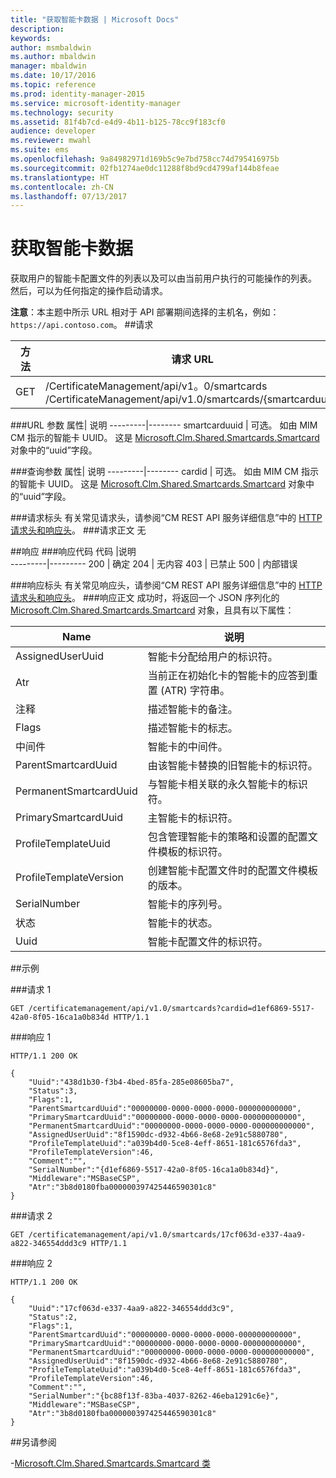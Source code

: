 ```yaml
---
title: "获取智能卡数据 | Microsoft Docs"
description: 
keywords: 
author: msmbaldwin
ms.author: mbaldwin
manager: mbaldwin
ms.date: 10/17/2016
ms.topic: reference
ms.prod: identity-manager-2015
ms.service: microsoft-identity-manager
ms.technology: security
ms.assetid: 81f4b7cd-e4d9-4b11-b125-78cc9f183cf0
audience: developer
ms.reviewer: mwahl
ms.suite: ems
ms.openlocfilehash: 9a84982971d169b5c9e7bd758cc74d795416975b
ms.sourcegitcommit: 02fb1274ae0dc11288f8bd9cd4799af144b8feae
ms.translationtype: HT
ms.contentlocale: zh-CN
ms.lasthandoff: 07/13/2017
---
```

# <a name="get-smartcard-data"></a>获取智能卡数据
获取用户的智能卡配置文件的列表以及可以由当前用户执行的可能操作的列表。 然后，可以为任何指定的操作启动请求。

**注意**：本主题中所示 URL 相对于 API 部署期间选择的主机名，例如： `https://api.contoso.com`。
##<a name="request"></a>请求


方法  |请求 URL  
---------|---------
GET     |/CertificateManagement/api/v1。0/smartcards <br/> /CertificateManagement/api/v1.0/smartcards/{smartcarduuid}


###<a name="url-parameters"></a>URL 参数
属性| 说明
---------|--------
smartcarduuid | 可选。 如由 MIM CM 指示的智能卡 UUID。 这是 [Microsoft.Clm.Shared.Smartcards.Smartcard](http://msdn.microsoft.com/library/microsoft.clm.shared.smartcards.smartcard.aspx) 对象中的“uuid”字段。

###<a name="query-parameters"></a>查询参数
属性| 说明
---------|--------
cardid | 可选。 如由 MIM CM 指示的智能卡 UUID。 这是 [Microsoft.Clm.Shared.Smartcards.Smartcard](http://msdn.microsoft.com/library/microsoft.clm.shared.smartcards.smartcard.aspx) 对象中的“uuid”字段。


###<a name="request-headers"></a>请求标头
有关常见请求头，请参阅“CM REST API 服务详细信息”中的 [HTTP 请求头和响应头](certificate-management-rest-api-service-details.md#http-request-and-response-headers)。
###<a name="request-body"></a>请求正文
无

##<a name="response"></a>响应
###<a name="response-codes"></a>响应代码
代码  |说明  
---------|---------
200     | 确定
204 | 无内容
403 | 已禁止
500 | 内部错误

###<a name="response-headers"></a>响应标头
有关常见响应头，请参阅“CM REST API 服务详细信息”中的 [HTTP 请求头和响应头](certificate-management-rest-api-service-details.md#http-request-and-response-headers)。
###<a name="response-body"></a>响应正文
成功时，将返回一个 JSON 序列化的 [Microsoft.Clm.Shared.Smartcards.Smartcard](http://msdn.microsoft.com/library/microsoft.clm.shared.smartcards.smartcard.aspx) 对象，且具有以下属性：

Name | 说明
-----|-----------
AssignedUserUuid | 智能卡分配给用户的标识符。
Atr | 当前正在初始化卡的智能卡的应答到重置 (ATR) 字符串。
注释 | 描述智能卡的备注。
Flags | 描述智能卡的标志。
中间件 | 智能卡的中间件。
ParentSmartcardUuid | 由该智能卡替换的旧智能卡的标识符。
PermanentSmartcardUuid | 与智能卡相关联的永久智能卡的标识符。
PrimarySmartcardUuid | 主智能卡的标识符。
ProfileTemplateUuid | 包含管理智能卡的策略和设置的配置文件模板的标识符。
ProfileTemplateVersion | 创建智能卡配置文件时的配置文件模板的版本。
SerialNumber | 智能卡的序列号。
状态 | 智能卡的状态。
Uuid | 智能卡配置文件的标识符。

##<a name="example"></a>示例

###<a name="request-1"></a>请求 1
```
GET /certificatemanagement/api/v1.0/smartcards?cardid=d1ef6869-5517-42a0-8f05-16ca1a0b834d HTTP/1.1

```
###<a name="response-1"></a>响应 1
```
HTTP/1.1 200 OK

{
    "Uuid":"438d1b30-f3b4-4bed-85fa-285e08605ba7",
    "Status":3,
    "Flags":1,
    "ParentSmartcardUuid":"00000000-0000-0000-0000-000000000000",
    "PrimarySmartcardUuid":"00000000-0000-0000-0000-000000000000",
    "PermanentSmartcardUuid":"00000000-0000-0000-0000-000000000000",
    "AssignedUserUuid":"8f1590dc-d932-4b66-8e68-2e91c5880780",
    "ProfileTemplateUuid":"a039b4d0-5ce8-4eff-8651-181c6576fda3",
    "ProfileTemplateVersion":46,
    "Comment":"",
    "SerialNumber":"{d1ef6869-5517-42a0-8f05-16ca1a0b834d}",
    "Middleware":"MSBaseCSP",
    "Atr":"3b8d0180fba000000397425446590301c8"
}
```       
###<a name="request-2"></a>请求 2
```
GET /certificatemanagement/api/v1.0/smartcards/17cf063d-e337-4aa9-a822-346554ddd3c9 HTTP/1.1
```
###<a name="response-2"></a>响应 2
```
HTTP/1.1 200 OK

{
    "Uuid":"17cf063d-e337-4aa9-a822-346554ddd3c9",
    "Status":2,
    "Flags":1,
    "ParentSmartcardUuid":"00000000-0000-0000-0000-000000000000",
    "PrimarySmartcardUuid":"00000000-0000-0000-0000-000000000000",
    "PermanentSmartcardUuid":"00000000-0000-0000-0000-000000000000",
    "AssignedUserUuid":"8f1590dc-d932-4b66-8e68-2e91c5880780",
    "ProfileTemplateUuid":"a039b4d0-5ce8-4eff-8651-181c6576fda3",
    "ProfileTemplateVersion":46,
    "Comment":"",
    "SerialNumber":"{bc88f13f-83ba-4037-8262-46eba1291c6e}",
    "Middleware":"MSBaseCSP",
    "Atr":"3b8d0180fba000000397425446590301c8"
}
```       
##<a name="see-also"></a>另请参阅

-[Microsoft.Clm.Shared.Smartcards.Smartcard 类](https://msdn.microsoft.com/library/microsoft.clm.shared.smartcards.smartcard.aspx)
